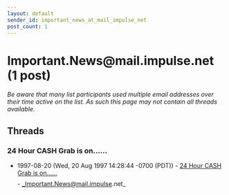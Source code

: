 ```yaml
---
layout: default
sender_id: important_news_at_mail_impulse_net
post_count: 1
---
```


# Important.News<span>@</span>mail.impulse.net (1 post)

_Be aware that many list participants used multiple email addresses over their time active on the list. As such this page may not contain all threads available._

## Threads

### 24 Hour CASH Grab is on......$$$$
+ 1997-08-20 (Wed, 20 Aug 1997 14:28:44 -0700 (PDT)) - [24 Hour CASH Grab is on......$$$$](/archive/1997/08/658cc556b04ad36c9f20fd86fe133ca0f82759fcbd7706bc03cb3db715b04fdf) - _Important.News@mail.impulse.net_

